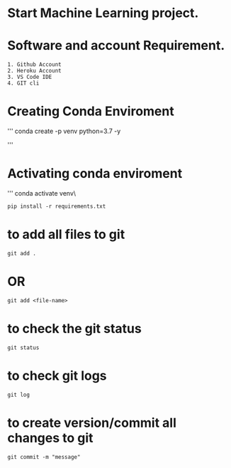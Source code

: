 # Start Machine Learning project.

# Software and account Requirement.
    1. Github Account
    2. Heroku Account
    3. VS Code IDE
    4. GIT cli

# Creating Conda Enviroment 

'''
conda create -p venv python=3.7 -y

'''
# Activating conda enviroment
'''
conda activate venv\

```
pip install -r requirements.txt

```
# to add all files to git
```
git add .

```

# OR

```
git add <file-name>

```

# to check the git status
```
git status
```

# to check git logs
```
git log
```

# to create version/commit all changes to git
```
git commit -m "message"

```